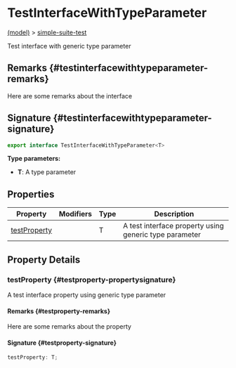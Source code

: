 
# TestInterfaceWithTypeParameter

[(model)](./index) &gt; [simple-suite-test](./simple-suite-test)

Test interface with generic type parameter

## Remarks {#testinterfacewithtypeparameter-remarks}

Here are some remarks about the interface

## Signature {#testinterfacewithtypeparameter-signature}

```typescript
export interface TestInterfaceWithTypeParameter<T> 
```
<b>Type parameters:</b> 

* <b>T</b>: A type parameter



## Properties

|  Property | Modifiers | Type | Description |
|  --- | --- | --- | --- |
|  [testProperty](./simple-suite-test/testinterfacewithtypeparameter-interface#testproperty-propertysignature) |  | T | A test interface property using generic type parameter |

## Property Details

### testProperty {#testproperty-propertysignature}

A test interface property using generic type parameter

#### Remarks {#testproperty-remarks}

Here are some remarks about the property

#### Signature {#testproperty-signature}

```typescript
testProperty: T;
```
